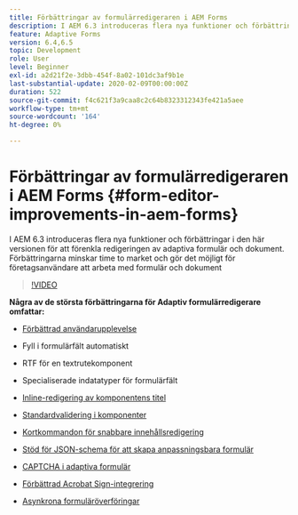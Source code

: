 ```yaml
---
title: Förbättringar av formulärredigeraren i AEM Forms
description: I AEM 6.3 introduceras flera nya funktioner och förbättringar i den här versionen för att förenkla redigeringen av adaptiva formulär och dokument. Förbättringarna minskar time to market och gör det möjligt för företagsanvändare att arbeta med formulär och dokument
feature: Adaptive Forms
version: 6.4,6.5
topic: Development
role: User
level: Beginner
exl-id: a2d21f2e-3dbb-454f-8a02-101dc3af9b1e
last-substantial-update: 2020-02-09T00:00:00Z
duration: 522
source-git-commit: f4c621f3a9caa8c2c64b8323312343fe421a5aee
workflow-type: tm+mt
source-wordcount: '164'
ht-degree: 0%

---
```


# Förbättringar av formulärredigeraren i AEM Forms {#form-editor-improvements-in-aem-forms}

I AEM 6.3 introduceras flera nya funktioner och förbättringar i den här versionen för att förenkla redigeringen av adaptiva formulär och dokument. Förbättringarna minskar time to market och gör det möjligt för företagsanvändare att arbeta med formulär och dokument

>[!VIDEO](https://video.tv.adobe.com/v/19500?quality=12&learn=on)

**Några av de största förbättringarna för Adaptiv formulärredigerare omfattar:**

* [Förbättrad användarupplevelse](https://helpx.adobe.com/aem-forms/6-3/introduction-forms-authoring.html)

* Fyll i formulärfält automatiskt
* RTF för en textrutekomponent
* Specialiserade indatatyper för formulärfält

* [Inline-redigering av komponentens titel](https://helpx.adobe.com/aem-forms/6-3/introduction-forms-authoring.html)
* [Standardvalidering i komponenter](https://helpx.adobe.com/aem-forms/6-3/introduction-forms-authoring.html)
* [Kortkommandon för snabbare innehållsredigering](https://helpx.adobe.com/aem-forms/6-3/keyboard-shortcuts.html#AdaptiveFormEditor)
* [Stöd för JSON-schema för att skapa anpassningsbara formulär](https://helpx.adobe.com/aem-forms/6-3/adaptive-form-json-schema-form-model.html)
* [CAPTCHA i adaptiva formulär](https://helpx.adobe.com/aem-forms/6-3/captcha-adaptive-forms.html)
* [Förbättrad Acrobat Sign-integrering](https://helpx.adobe.com/aem-forms/6-3/working-with-adobe-sign.html)
* [Asynkrona formuläröverföringar](https://helpx.adobe.com/aem-forms/6-3/asynchronous-submissions-adaptive-forms.html)
